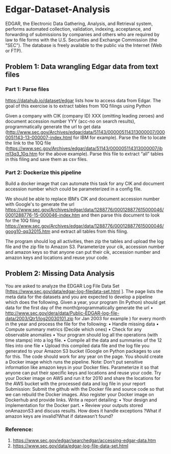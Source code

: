 # Edgar-Dataset-Analysis

EDGAR, the Electronic Data Gathering, Analysis, and Retrieval system, performs automated collection, validation, indexing, acceptance, and forwarding of submissions by companies and others who are required by law to file forms with the U.S. Securities and
Exchange Commission (the "SEC"). The database is freely available to the public via the Internet (Web or FTP).


## Problem 1: Data wrangling Edgar data from text files

### Part 1: Parse files
https://datahub.io/dataset/edgar lists how to access data from Edgar. The goal of this exercise is to extract tables from 10Q filings using Python

Given a company with CIK (company ID) XXX (omitting leading zeroes) and document accession number YYY (acc-no on search results), programmatically generate the url to get data (http://www.sec.gov/Archives/edgar/data/51143/000005114313000007/0000051143-13-000007-index.html for IBM for example). Parse the file to locate the link to the 10Q file (https://www.sec.gov/Archives/edgar/data/51143/000005114313000007/ibm13q3_10q.htm for the above example). Parse this file to extract “all” tables in this filing and save them as csv files.

### Part 2: Dockerize this pipeline
Build a docker image that can automate this task for any CIK and document accession number which could be parameterized in a config file. 

We should be able to replace IBM’s CIK and document accession number with Google's to generate the url
https://www.sec.gov/Archives/edgar/data/1288776/000128877615000046/0001288776-15-000046-index.htm and then parse this document to look for the 10Q filing https://www.sec.gov/Archives/edgar/data/1288776/000128877615000046/goog10-qq32015.htm and extract all tables from this filing. 

The program should log all activities, then zip the tables and upload the log file and the zip file to Amazon S3. Parameterize your cik, accession number and amazon keys so that anyone can put their cik, accession number and amazon keys and locations and reuse your code. 



## Problem 2: Missing Data Analysis
You are asked to analyze the EDGAR Log File Data Set [https://www.sec.gov/data/edgar-log-filedata-set.html ]. The page lists the meta data for the datasets and you are expected to develop a
pipeline which does the following. Given a year, your program (In Python) should get data for the
first day of the month(programmatically generate the url
• http://www.sec.gov/dera/data/Public-EDGAR-log-file-data/2003/Qtr1/log20030101.zip
for Jan 2003 for example ) for every month in the year and process the file for the following:
• Handle missing data
• Compute summary metrics (Decide which ones)
• Check for any observable anomalies
• Your program should log all the operations (with time stamps) into a log file.
• Compile all the data and summaries of the 12 files into one file
• Upload this compiled data file and the log file you generated to your Amazon S3 bucket (Google
on Python packages to use for this.
The code should work for any year on the page. You should create a Docker image which runs the
pipeline. Note: Don’t put sensitive information like amazon keys in your Docker files. Parameterize it
so that anyone can put their specific keys and locations and reuse your code.
Try your Docker image on AWS and run it for 2010 and share the locations for the AWS bucket with
the processed data and log file in your report
Submission:
Submit the github with the Docker file and source code so that we can rebuild the Docker images. Also
register your Docker image on Dockerhub and provide links.
Write a report detailing:
• Your design and implementation for the Docker part.
• Review your outputs stored onAmazonS3 and discuss results. How does it handle
exceptions ?What if amazon keys are invalid?What if datawasn’t found?

### Reference:
1. https://www.sec.gov/edgar/searchedgar/accessing-edgar-data.htm
2. https://www.sec.gov/data/edgar-log-file-data-set.html
